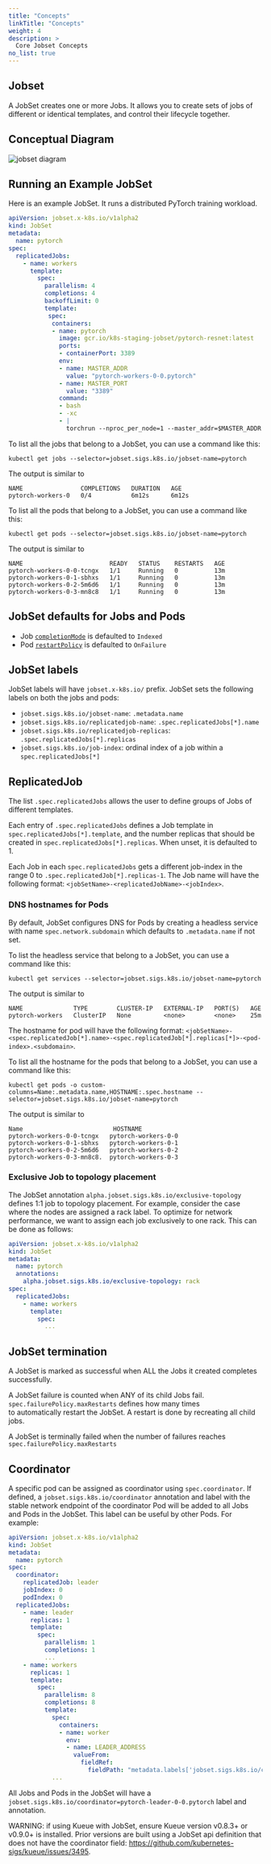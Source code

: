 ```yaml
---
title: "Concepts"
linkTitle: "Concepts"
weight: 4
description: >
  Core Jobset Concepts
no_list: true
---
```


## Jobset

A JobSet creates one or more Jobs. It allows you to create sets of jobs of different or identical templates, and control their lifecycle together.

## Conceptual Diagram

![jobset diagram](/images/jobset_diagram.png)

## Running an Example JobSet

Here is an example JobSet. It runs a distributed PyTorch training workload.

```yaml
apiVersion: jobset.x-k8s.io/v1alpha2
kind: JobSet
metadata:
  name: pytorch
spec:
  replicatedJobs:
    - name: workers
      template:
        spec:
          parallelism: 4
          completions: 4
          backoffLimit: 0
          template:
           spec:
            containers:
            - name: pytorch
              image: gcr.io/k8s-staging-jobset/pytorch-resnet:latest
              ports:
              - containerPort: 3389
              env:
              - name: MASTER_ADDR
                value: "pytorch-workers-0-0.pytorch"
              - name: MASTER_PORT
                value: "3389"
              command:
              - bash
              - -xc
              - |
                torchrun --nproc_per_node=1 --master_addr=$MASTER_ADDR --master_port=$MASTER_PORT resnet.py --backend=gloo
```

To list all the jobs that belong to a JobSet, you can use a command like this:

```shell
kubectl get jobs --selector=jobset.sigs.k8s.io/jobset-name=pytorch
```

The output is similar to 

```
NAME                COMPLETIONS   DURATION   AGE
pytorch-workers-0   0/4           6m12s      6m12s
```

To list all the pods that belong to a JobSet, you can use a command like this:

```shell
kubectl get pods --selector=jobset.sigs.k8s.io/jobset-name=pytorch
```

The output is similar to 

```
NAME                        READY   STATUS    RESTARTS   AGE
pytorch-workers-0-0-tcngx   1/1     Running   0          13m
pytorch-workers-0-1-sbhxs   1/1     Running   0          13m
pytorch-workers-0-2-5m6d6   1/1     Running   0          13m
pytorch-workers-0-3-mn8c8   1/1     Running   0          13m
```

## JobSet defaults for Jobs and Pods

- Job [`completionMode`](https://kubernetes.io/docs/concepts/workloads/controllers/job/#completion-mode) is defaulted to `Indexed` 
- Pod [`restartPolicy`](https://kubernetes.io/docs/concepts/workloads/controllers/job/#pod-template) is defaulted to `OnFailure`


## JobSet labels

JobSet labels will have `jobset.x-k8s.io/` prefix. JobSet sets the following labels on both the jobs and pods:
- `jobset.sigs.k8s.io/jobset-name`: `.metadata.name`
- `jobset.sigs.k8s.io/replicatedjob-name`: `.spec.replicatedJobs[*].name`
- `jobset.sigs.k8s.io/replicatedjob-replicas`: `.spec.replicatedJobs[*].replicas`
- `jobset.sigs.k8s.io/job-index`: ordinal index of a job within a `spec.replicatedJobs[*]`


## ReplicatedJob

The list `.spec.replicatedJobs` allows the user to define groups of Jobs of different templates.

Each entry of `.spec.replicatedJobs` defines a Job template in `spec.replicatedJobs[*].template`, 
and the number replicas that should be created in `spec.replicatedJobs[*].replicas`. When 
unset, it is defaulted to 1.

Each Job in each `spec.replicatedJobs` gets a different job-index in the range 0 to `.spec.replicatedJob[*].replicas-1`. 
The Job name will have the following format: `<jobSetName>-<replicatedJobName>-<jobIndex>`. 


### DNS hostnames for Pods

By default, JobSet configures DNS for Pods by creating a headless service with name `spec.network.subdomain` which defaults to `.metadata.name` if not set.   

To list the headless service that belong to a JobSet, you can use a command like this:

```shell
kubectl get services --selector=jobset.sigs.k8s.io/jobset-name=pytorch
```

The output is similar to 

```
NAME              TYPE        CLUSTER-IP   EXTERNAL-IP   PORT(S)   AGE
pytorch-workers   ClusterIP   None         <none>        <none>    25m
```

The hostname for pod will have the following format: `<jobSetName>-<spec.replicatedJob[*].name>-<spec.replicatedJob[*].replicas[*]>-<pod-index>.<subdomain>`.  

To list all the hostname for the pods that belong to a JobSet, you can use a command like this:

```shell
kubectl get pods -o custom-columns=Name:.metadata.name,HOSTNAME:.spec.hostname --selector=jobset.sigs.k8s.io/jobset-name=pytorch
```

The output is similar to 

```
Name                         HOSTNAME
pytorch-workers-0-0-tcngx   pytorch-workers-0-0
pytorch-workers-0-1-sbhxs   pytorch-workers-0-1
pytorch-workers-0-2-5m6d6   pytorch-workers-0-2
pytorch-workers-0-3-mn8c8.  pytorch-workers-0-3
```

### Exclusive Job to topology placement

The JobSet annotation `alpha.jobset.sigs.k8s.io/exclusive-topology` defines 1:1 job to topology placement. 
For example, consider the case where the nodes are assigned a rack label. To optimize for network
performance, we want to assign each job exclusively to one rack. This can be done as follows:

```yaml
apiVersion: jobset.x-k8s.io/v1alpha2
kind: JobSet
metadata:
  name: pytorch
  annotations:
    alpha.jobset.sigs.k8s.io/exclusive-topology: rack
spec:
  replicatedJobs:
    - name: workers
      template:
        spec:
          ...
```

## JobSet termination

A JobSet is marked as successful when ALL the Jobs it created completes successfully. 

A JobSet failure is counted when ANY of its child Jobs fail. `spec.failurePolicy.maxRestarts` defines how many times  
to automatically restart the JobSet. A restart is done by recreating all child jobs.

A JobSet is terminally failed when the number of failures reaches `spec.failurePolicy.maxRestarts`

## Coordinator

A specific pod can be assigned as coordinator using `spec.coordinator`. If
defined, a `jobset.sigs.k8s.io/coordinator` annotation and label with the stable
network endpoint of the coordinator Pod will be added to all Jobs and Pods in
the JobSet. This label can be useful by other Pods. For example:

```yaml
apiVersion: jobset.x-k8s.io/v1alpha2
kind: JobSet
metadata:
  name: pytorch
spec:
  coordinator:
    replicatedJob: leader
    jobIndex: 0
    podIndex: 0
  replicatedJobs:
    - name: leader
      replicas: 1
      template:
        spec:
          parallelism: 1
          completions: 1
          ...
    - name: workers
      replicas: 1
      template:
        spec:
          parallelism: 8
          completions: 8
          template:
            spec:
              containers:
              - name: worker
                env:
                - name: LEADER_ADDRESS
                  valueFrom:
                    fieldRef:
                      fieldPath: "metadata.labels['jobset.sigs.k8s.io/coordinator']"
            ...
```

All Jobs and Pods in the JobSet will have a
`jobset.sigs.k8s.io/coordinator=pytorch-leader-0-0.pytorch` label and annotation.

WARNING: if using Kueue with JobSet, ensure Kueue version v0.8.3+ or v0.9.0+ is
installed. Prior versions are built using a JobSet api definition that does not
have the coordinator field:
https://github.com/kubernetes-sigs/kueue/issues/3495.

